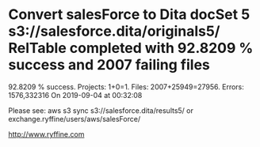 # Convert salesForce to Dita docSet 5 s3://salesforce.dita/originals5/ RelTable completed with 92.8209 % success and 2007 failing files

92.8209 % success. Projects: 1+0=1.  Files: 2007+25949=27956. Errors: 1576,332316  On 2019-09-04 at 00:32:08



Please see: aws s3 sync s3://salesforce.dita/results5/ or exchange.ryffine/users/aws/salesForce/

http://www.ryffine.com
